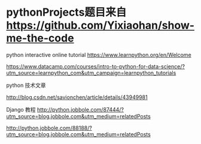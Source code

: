 # pythonProjects题目来自 https://github.com/Yixiaohan/show-me-the-code

python interactive online tutorial
https://www.learnpython.org/en/Welcome

https://www.datacamp.com/courses/intro-to-python-for-data-science/?utm_source=learnpython_com&utm_campaign=learnpython_tutorials


python 技术文章

http://blog.csdn.net/savionchen/article/details/43949981


Django 教程
http://python.jobbole.com/87444/?utm_source=blog.jobbole.com&utm_medium=relatedPosts

http://python.jobbole.com/88188/?utm_source=blog.jobbole.com&utm_medium=relatedPosts
